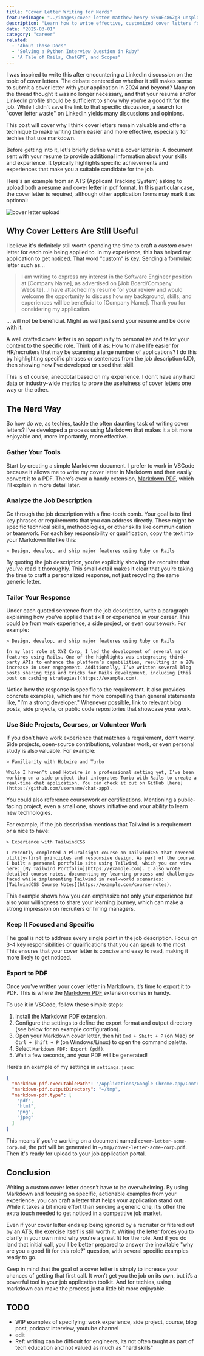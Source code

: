 ```yaml
---
title: "Cover Letter Writing for Nerds"
featuredImage: "../images/cover-letter-matthew-henry-n5vuEc86Zg8-unsplash.jpg"
description: "Learn how to write effective, customized cover letters for tech job applications using Markdown and a Markdown to PDF converter for VSCode."
date: "2025-03-01"
category: "career"
related:
  - "About Those Docs"
  - "Solving a Python Interview Question in Ruby"
  - "A Tale of Rails, ChatGPT, and Scopes"
---
```


I was inspired to write this after encountering a LinkedIn discussion on the topic of cover letters. The debate centered on whether it still makes sense to submit a cover letter with your application in 2024 and beyond? Many on the thread thought it was no longer necessary, and that your resume and/or LinkedIn profile should be sufficient to show why you're a good fit for the job. While I didn't save the link to that specific discussion, a search for "cover letter waste" on LinkedIn yields many discussions and opinions.

This post will cover why I think cover letters remain valuable and offer a technique to make writing them easier and more effective, especially for techies that use markdown.

Before getting into it, let's briefly define what a cover letter is: A document sent with your resume to provide additional information about your skills and experience. It typically highlights specific achievements and experiences that make you a suitable candidate for the job.

Here's an example from an ATS (Applicant Tracking System) asking to upload both a resume and cover letter in pdf format. In this particular case, the cover letter is required, although other application forms may mark it as optional:

![cover letter upload](../images/cover-letter-upload.png "cover letter upload")

## Why Cover Letters Are Still Useful

I believe it's definitely still worth spending the time to craft a *custom* cover letter for each role being applied to. In my experience, this has helped my application to get noticed. That word "custom" is key. Sending a formulaic letter such as...

> I am writing to express my interest in the Software Engineer position at [Company Name], as advertised on [Job Board/Company Website]...I have attached my resume for your review and would welcome the opportunity to discuss how my background, skills, and experiences will be beneficial to [Company Name]. Thank you for considering my application.

... will not be beneficial. Might as well just send your resume and be done with it.

A well crafted cover letter is an opportunity to personalize and tailor your content to the specific role. Think of it as: How to make life easier for HR/recruiters that may be scanning a large number of applications? I do this by highlighting specific phrases or sentences from the job description (JD), then showing how I've developed or used that skill.

<aside class="markdown-aside">
This is of course, anecdotal based on my experience. I don't have any hard data or industry-wide metrics to prove the usefulness of cover letters one way or the other.
</aside>

## The Nerd Way

So how do we, as techies, tackle the often daunting task of writing cover letters? I’ve developed a process using Markdown that makes it a bit more enjoyable and, more importantly, more effective.

### Gather Your Tools

Start by creating a simple Markdown document. I prefer to work in VSCode because it allows me to write my cover letter in Markdown and then easily convert it to a PDF. There’s even a handy extension, [Markdown PDF](https://marketplace.visualstudio.com/items?itemName=yzane.markdown-pdf), which I’ll explain in more detail later.

### Analyze the Job Description

Go through the job description with a fine-tooth comb. Your goal is to find key phrases or requirements that you can address directly. These might be specific technical skills, methodologies, or other skills like communication or teamwork. For each key responsibility or qualification, copy the text into your Markdown file like this:

```
> Design, develop, and ship major features using Ruby on Rails
```

By quoting the job description, you’re explicitly showing the recruiter that you’ve read it thoroughly. This small detail makes it clear that you’re taking the time to craft a personalized response, not just recycling the same generic letter.

### Tailor Your Response

Under each quoted sentence from the job description, write a paragraph explaining how you’ve applied that skill or experience in your career. This could be from work experience, a side project, or even coursework. For example:

```
> Design, develop, and ship major features using Ruby on Rails

In my last role at XYZ Corp, I led the development of several major features using Rails. One of the highlights was integrating third-party APIs to enhance the platform’s capabilities, resulting in a 20% increase in user engagement. Additionally, I’ve written several blog posts sharing tips and tricks for Rails development, including [this post on caching strategies](https://example.com).
```

Notice how the response is specific to the requirement. It also provides concrete examples, which are far more compelling than general statements like, "I’m a strong developer." Whenever possible, link to relevant blog posts, side projects, or public code repositories that showcase your work.

### Use Side Projects, Courses, or Volunteer Work

If you don’t have work experience that matches a requirement, don’t worry. Side projects, open-source contributions, volunteer work, or even personal study is also valuable. For example:

```
> Familiarity with Hotwire and Turbo

While I haven’t used Hotwire in a professional setting yet, I’ve been working on a side project that integrates Turbo with Rails to create a real-time chat application. You can check it out on GitHub [here](https://github.com/username/chat-app).
```

You could also reference coursework or certifications. Mentioning a public-facing project, even a small one, shows initiative and your ability to learn new technologies.

For example, if the job description mentions that Tailwind is a requirement or a nice to have:

```
> Experience with TailwindCSS

I recently completed a Pluralsight course on TailwindCSS that covered utility-first principles and responsive design. As part of the course, I built a personal portfolio site using Tailwind, which you can view here: [My Tailwind Portfolio](https://example.com). I also wrote detailed course notes, documenting my learning process and challenges faced while implementing Tailwind in real-world scenarios: [TailwindCSS Course Notes](https://example.com/course-notes).
```

This example shows how you can emphasize not only your experience but also your willingness to share your learning journey, which can make a strong impression on recruiters or hiring managers.

### Keep It Focused and Specific

The goal is not to address every single point in the job description. Focus on 3-4 key responsibilities or qualifications that you can speak to the most. This ensures that your cover letter is concise and easy to read, making it more likely to get noticed.

### Export to PDF

Once you’ve written your cover letter in Markdown, it’s time to export it to PDF. This is where the [Markdown PDF](https://marketplace.visualstudio.com/items?itemName=yzane.markdown-pdf) extension comes in handy.

To use it in VSCode, follow these simple steps:

1. Install the Markdown PDF extension.
2. Configure the settings to define the export format and output directory (see below for an example configuration).
3. Open your Markdown cover letter, then hit `Cmd + Shift + P` (on Mac) or `Ctrl + Shift + P` (on Windows/Linux) to open the command palette.
4. Select `Markdown PDF: Export (pdf)`.
5. Wait a few seconds, and your PDF will be generated!

Here’s an example of my settings in `settings.json`:

```json
{
  "markdown-pdf.executablePath": "/Applications/Google Chrome.app/Contents/MacOS/Google Chrome",
  "markdown-pdf.outputDirectory": "~/tmp",
  "markdown-pdf.type": [
    "pdf",
    "html",
    "png",
    "jpeg"
  ]
}
```

This means if you're working on a document named `cover-letter-acme-corp.md`, the pdf will be generated in `~/tmp/cover-letter-acme-corp.pdf`. Then it's ready for upload to your job application portal.

## Conclusion

Writing a custom cover letter doesn’t have to be overwhelming. By using Markdown and focusing on specific, actionable examples from your experience, you can craft a letter that helps your application stand out. While it takes a bit more effort than sending a generic one, it’s often the extra touch needed to get noticed in a competitive job market.

Even if your cover letter ends up being ignored by a recruiter or filtered out by an ATS, the exercise itself is still worth it. Writing the letter forces you to clarify in your own mind why you're a great fit for the role. And if you do land that initial call, you'll be better prepared to answer the inevitable "why are you a good fit for this role?" question, with several specific examples ready to go.

Keep in mind that the goal of a cover letter is simply to increase your chances of getting that first call. It won’t get you the job on its own, but it’s a powerful tool in your job application toolkit. And for techies, using markdown can make the process just a little bit more enjoyable.

## TODO
* WIP examples of specifying: work experience, side project, course, blog post, podcast interview, youtube channel
* edit
* Ref: writing can be difficult for engineers, its not often taught as part of tech education and not valued as much as "hard skills"
